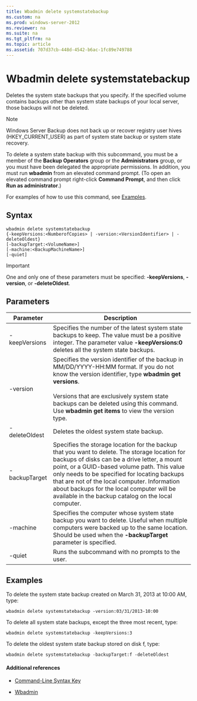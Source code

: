 ```yaml
---
title: Wbadmin delete systemstatebackup
ms.custom: na
ms.prod: windows-server-2012
ms.reviewer: na
ms.suite: na
ms.tgt_pltfrm: na
ms.topic: article
ms.assetid: 707d37cb-448d-4542-b6ac-1fc89e749788
---
```

# Wbadmin delete systemstatebackup
Deletes the system state backups that you specify. If the specified volume contains backups other than system state backups of your local server, those backups will not be deleted.  
  
> [!NOTE]  
> Windows Server Backup does not back up or recover registry user hives \(HKEY\_CURRENT\_USER\) as part of system state backup or system state recovery.  
  
To delete a system state backup with this subcommand, you must be a member of the **Backup Operators** group or the **Administrators** group, or you must have been delegated the appropriate permissions. In addition, you must run **wbadmin** from an elevated command prompt. \(To open an elevated command prompt right\-click **Command Prompt**, and then click **Run as administrator**.\)  
  
For examples of how to use this command, see [Examples](#BKMK_examples).  
  
## Syntax  
  
```  
wbadmin delete systemstatebackup  
{-keepVersions:<NumberofCopies> | -version:<VersionIdentifier> | -deleteOldest}  
[-backupTarget:<VolumeName>]  
[-machine:<BackupMachineName>]  
[-quiet]  
```  
  
> [!IMPORTANT]  
> One and only one of these parameters must be specified: **\-keepVersions**, **\-version**, or **\-deleteOldest**.  
  
## Parameters  
  
|Parameter|Description|  
|-------------|---------------|  
|\-keepVersions|Specifies the number of the latest system state backups to keep. The value must be a positive integer. The parameter value **\-keepVersions:0** deletes all the system state backups.|  
|\-version|Specifies the version identifier of the backup in MM\/DD\/YYYY\-HH:MM format. If you do not know the version identifier, type **wbadmin get versions**.<br /><br />Versions that are exclusively system state backups can be deleted using this command. Use **wbadmin get items** to view the version type.|  
|\-deleteOldest|Deletes the oldest system state backup.|  
|\-backupTarget|Specifies the storage location for the backup that you want to delete. The storage location for backups of disks can be a drive letter, a mount point, or a GUID\-based volume path. This value only needs to be specified for locating backups that are not of the local computer. Information about backups for the local computer will be available in the backup catalog on the local computer.|  
|\-machine|Specifies the computer whose system state backup you want to delete. Useful when multiple computers were backed up to the same location. Should be used when the **\-backupTarget** parameter is specified.|  
|\-quiet|Runs the subcommand with no prompts to the user.|  
  
## <a name="BKMK_examples"></a>Examples  
To delete the system state backup created on March 31, 2013 at 10:00 AM, type:  
  
```  
wbadmin delete systemstatebackup -version:03/31/2013-10:00  
```  
  
To delete all system state backups, except the three most recent, type:  
  
```  
wbadmin delete systemstatebackup -keepVersions:3  
```  
  
To delete the oldest system state backup stored on disk f, type:  
  
```  
wbadmin delete systemstatebackup -backupTarget:f -deleteOldest  
```  
  
#### Additional references  
  
-   [Command-Line Syntax Key](../Topic/Command-Line-Syntax-Key.md)  
  
-   [Wbadmin](../Topic/Wbadmin.md)  
  
